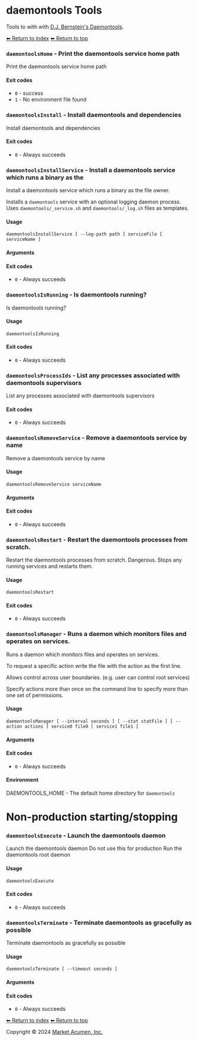 # daemontools Tools

Tools to with with [D.J. Bernstein's Daemontools](https://cr.yp.to/daemontools.html).

[⬅ Return to index](crontab)
[⬅ Return to top](../index.md)


### `daemontoolsHome` - Print the daemontools service home path

Print the daemontools service home path

#### Exit codes

- `0` - success
- `1` - No environment file found

### `daemontoolsInstall` - Install daemontools and dependencies

Install daemontools and dependencies

#### Exit codes

- `0` - Always succeeds

### `daemontoolsInstallService` - Install a daemontools service which runs a binary as the

Install a daemontools service which runs a binary as the file owner.


Installs a `daemontools` service with an optional logging daemon process. Uses `daemontools/_service.sh` and `daemontools/_log.sh` files as templates.

#### Usage

    daemontoolsInstallService [ --log-path path ] serviceFile [ serviceName ]
    

#### Arguments



#### Exit codes

- `0` - Always succeeds

### `daemontoolsIsRunning` - Is daemontools running?

Is daemontools running?

#### Usage

    daemontoolsIsRunning
    

#### Exit codes

- `0` - Always succeeds

### `daemontoolsProcessIds` - List any processes associated with daemontools supervisors

List any processes associated with daemontools supervisors

#### Exit codes

- `0` - Always succeeds

### `daemontoolsRemoveService` - Remove a daemontools service by name

Remove a daemontools service by name

#### Usage

    daemontoolsRemoveService serviceName
    

#### Arguments



#### Exit codes

- `0` - Always succeeds

### `daemontoolsRestart` - Restart the daemontools processes from scratch.

Restart the daemontools processes from scratch.
Dangerous. Stops any running services and restarts them.

#### Usage

    daemontoolsRestart
    

#### Exit codes

- `0` - Always succeeds

### `daemontoolsManager` - Runs a daemon which monitors files and operates on services.

Runs a daemon which monitors files and operates on services.

To request a specific action write the file with the action as the first line.

Allows control across user boundaries. (e.g. user can control root services)

Specify actions more than once on the command line to specify more than one set of permissions.

#### Usage

    daemontoolsManager [ --interval seconds ] [ --stat statFile ] [ --action actions ] service0 file0 [ service1 file1 ]
    

#### Arguments



#### Exit codes

- `0` - Always succeeds

#### Environment

DAEMONTOOLS_HOME - The default home directory for `daemontools`

# Non-production starting/stopping


### `daemontoolsExecute` - Launch the daemontools daemon

Launch the daemontools daemon
Do not use this for production
Run the daemontools root daemon

#### Usage

    daemontoolsExecute
    

#### Exit codes

- `0` - Always succeeds

### `daemontoolsTerminate` - Terminate daemontools as gracefully as possible

Terminate daemontools as gracefully as possible

#### Usage

    daemontoolsTerminate [ --timeout seconds ]
    

#### Arguments



#### Exit codes

- `0` - Always succeeds

[⬅ Return to index](crontab)
[⬅ Return to top](../index.md)

Copyright &copy; 2024 [Market Acumen, Inc.](https://marketacumen.com?crcat=code&crsource=zesk/build&crcampaign=docs&crkw=)
